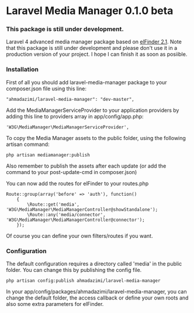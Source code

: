 Laravel Media Manager 0.1.0 beta
=====================

### This package is still under development.

Laravel 4 advanced media manager package based on [elFinder 2.1](https://github.com/Studio-42/elFinder/tree/2.1). Note that this package is still under development and please don't use it in a production version of your project. I hope I can finish it as soon as posiible.

### Installation

First of all you should add laravel-media-manager package to your composer.json file using this line:

    "ahmadazimi/laravel-media-manager": "dev-master",

	
Add the MediaManagerServiceProvider to your application providers by adding this line to providers array in app/config/app.php:

    'W3G\MediaManager\MediaManagerServiceProvider',

To copy the Media Manager assets to the public folder, using the following artisan command:

    php artisan mediamanager:publish
	
Also remember to publish the assets after each update (or add the command to your post-update-cmd in composer.json)

You can now add the routes for elFinder to your routes.php

    Route::group(array('before' => 'auth'), function()
        {
            \Route::get('media', 'W3G\MediaManager\MediaManagerController@showStandalone');
            \Route::any('media/connector', 'W3G\MediaManager\MediaManagerController@connector');
        });

Of course you can define your own filters/routes if you want.
	
### Configuration

The default configuration requires a directory called 'media' in the public folder. You can change this by publishing the config file.

    php artisan config:publish ahmadazimi/laravel-media-manager

In your app/config/packages/ahmadazimi/laravel-media-manager, you can change the default folder, the access callback or define your own roots and also some extra parameters for elFinder.






